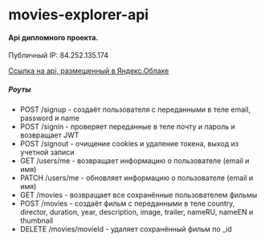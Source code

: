 # movies-explorer-api

#### Api дипломного проекта.

Публичный IP: 84.252.135.174

[Ссылка на api, размещенный в Яндекс.Облаке](https://api.sumere4ny-movies.nomoredomains.icu)

##### Роуты
- POST /signup - создаёт пользователя с переданными в теле email, password и name
- POST /signin - проверяет переданные в теле почту и пароль и возвращает JWT
- POST /signout - очищение cookies и удаление токена, выход из учетной записи
- GET /users/me - возвращает информацию о пользователе (email и имя)
- PATCH /users/me - обновляет информацию о пользователе (email и имя)
- GET /movies - возвращает все сохранённые пользователем фильмы
- POST /movies - создаёт фильм с переданными в теле country, director, duration, year, description, image, trailer, nameRU, nameEN и thumbnail 
- DELETE /movies/movieId - удаляет сохранённый фильм по _id
